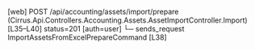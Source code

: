 [web] POST /api/accounting/assets/import/prepare  (Cirrus.Api.Controllers.Accounting.Assets.AssetImportController.Import)  [L35–L40] status=201 [auth=user]
  └─ sends_request ImportAssetsFromExcelPrepareCommand [L38]

